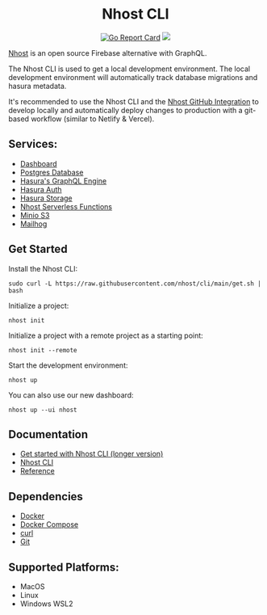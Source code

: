 <div align="center">
  <h1>Nhost CLI</h1>
</div>

<div align="center">

[![Go Report Card](https://goreportcard.com/badge/github.com/nhost/cli)](https://goreportcard.com/report/github.com/nhost/cli)
<a href="https://twitter.com/nhost" target="_blank" rel="noopener noreferrer">
<img src="https://img.shields.io/twitter/follow/nhost?style=social" />
</a>

</div>

[Nhost](http://nhost.io) is an open source Firebase alternative with GraphQL.

The Nhost CLI is used to get a local development environment. The local development environment will automatically track database migrations and hasura metadata.

It's recommended to use the Nhost CLI and the [Nhost GitHub Integration](https://docs.nhost.io/platform/github-integration) to develop locally and automatically deploy changes to production with a git-based workflow (similar to Netlify & Vercel).

## Services:

- [Dashboard](https://github.com/nhost/nhost/tree/main/dashboard)
- [Postgres Database](https://www.postgresql.org/)
- [Hasura's GraphQL Engine](https://github.com/hasura/graphql-engine)
- [Hasura Auth](https://github.com/nhost/hasura-auth)
- [Hasura Storage](https://github.com/nhost/hasura-storage)
- [Nhost Serverless Functions](https://github.com/nhost/functions)
- [Minio S3](https://github.com/minio/minio)
- [Mailhog](https://github.com/mailhog/MailHog)

## Get Started

Install the Nhost CLI:

```
sudo curl -L https://raw.githubusercontent.com/nhost/cli/main/get.sh | bash
```

Initialize a project:

```
nhost init
```

Initialize a project with a remote project as a starting point:

```
nhost init --remote
```

Start the development environment:

```
nhost up
```

You can also use our new dashboard:

```
nhost up --ui nhost
```

## Documentation

- [Get started with Nhost CLI (longer version)](https://docs.nhost.io/platform/overview/get-started-with-nhost-cli)
- [Nhost CLI](https://docs.nhost.io/platform/cli)
- [Reference](https://docs.nhost.io/reference/cli)

## Dependencies

- [Docker](https://docs.docker.com/get-docker/)
- [Docker Compose](https://docs.docker.com/compose/install/)
- [curl](https://curl.se/)
- [Git](https://git-scm.com/downloads)

## Supported Platforms:

- MacOS
- Linux
- Windows WSL2
